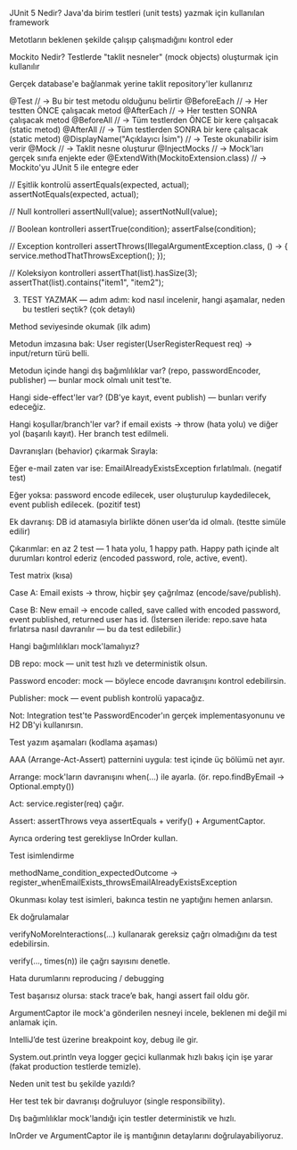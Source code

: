 JUnit 5 Nedir?
Java'da birim testleri (unit tests) yazmak için kullanılan framework

Metotların beklenen şekilde çalışıp çalışmadığını kontrol eder

Mockito Nedir?
Testlerde "taklit nesneler" (mock objects) oluşturmak için kullanılır

Gerçek database'e bağlanmak yerine taklit repository'ler kullanırız

@Test // → Bu bir test metodu olduğunu belirtir
@BeforeEach // → Her testten ÖNCE çalışacak metod
@AfterEach // → Her testten SONRA çalışacak metod
@BeforeAll // → Tüm testlerden ÖNCE bir kere çalışacak (static metod)
@AfterAll // → Tüm testlerden SONRA bir kere çalışacak (static metod)
@DisplayName("Açıklayıcı İsim") // → Teste okunabilir isim verir
@Mock // → Taklit nesne oluşturur
@InjectMocks // → Mock'ları gerçek sınıfa enjekte eder
@ExtendWith(MockitoExtension.class) // → Mockito'yu JUnit 5 ile entegre eder

// Eşitlik kontrolü
assertEquals(expected, actual);
assertNotEquals(expected, actual);

// Null kontrolleri
assertNull(value);
assertNotNull(value);

// Boolean kontrolleri
assertTrue(condition);
assertFalse(condition);

// Exception kontrolleri
assertThrows(IllegalArgumentException.class, () -> {
service.methodThatThrowsException();
});

// Koleksiyon kontrolleri
assertThat(list).hasSize(3);
assertThat(list).contains("item1", "item2");



3) TEST YAZMAK — adım adım: kod nasıl incelenir, hangi aşamalar, neden bu testleri seçtik? (çok detaylı)

Method seviyesinde okumak (ilk adım)

Metodun imzasına bak: User register(UserRegisterRequest req) → input/return türü belli.

Metodun içinde hangi dış bağımlılıklar var? (repo, passwordEncoder, publisher) — bunlar mock olmalı unit test'te.

Hangi side-effect'ler var? (DB'ye kayıt, event publish) — bunları verify edeceğiz.

Hangi koşullar/branch'ler var? if email exists -> throw (hata yolu) ve diğer yol (başarılı kayıt). Her branch test edilmeli.

Davranışları (behavior) çıkarmak
Sırayla:

Eğer e-mail zaten var ise: EmailAlreadyExistsException fırlatılmalı. (negatif test)

Eğer yoksa: password encode edilecek, user oluşturulup kaydedilecek, event publish edilecek. (pozitif test)

Ek davranış: DB id atamasıyla birlikte dönen user’da id olmalı. (testte simüle edilir)

Çıkarımlar: en az 2 test — 1 hata yolu, 1 happy path. Happy path içinde alt durumları kontrol ederiz (encoded password, role, active, event).

Test matrix (kısa)

Case A: Email exists -> throw, hiçbir şey çağrılmaz (encode/save/publish).

Case B: New email -> encode called, save called with encoded password, event published, returned user has id.
(İstersen ileride: repo.save hata fırlatırsa nasıl davranılır — bu da test edilebilir.)

Hangi bağımlılıkları mock'lamalıyız?

DB repo: mock — unit test hızlı ve deterministik olsun.

Password encoder: mock — böylece encode davranışını kontrol edebilirsin.

Publisher: mock — event publish kontrolü yapacağız.

Not: Integration test'te PasswordEncoder'ın gerçek implementasyonunu ve H2 DB'yi kullanırsın.

Test yazım aşamaları (kodlama aşaması)

AAA (Arrange-Act-Assert) patternini uygula: test içinde üç bölümü net ayır.

Arrange: mock'ların davranışını when(...) ile ayarla. (ör. repo.findByEmail -> Optional.empty())

Act: service.register(req) çağır.

Assert: assertThrows veya assertEquals + verify() + ArgumentCaptor.

Ayrıca ordering test gerekliyse InOrder kullan.

Test isimlendirme

methodName_condition_expectedOutcome → register_whenEmailExists_throwsEmailAlreadyExistsException

Okunması kolay test isimleri, bakınca testin ne yaptığını hemen anlarsın.

Ek doğrulamalar

verifyNoMoreInteractions(...) kullanarak gereksiz çağrı olmadığını da test edebilirsin.

verify(..., times(n)) ile çağrı sayısını denetle.

Hata durumlarını reproducing / debugging

Test başarısız olursa: stack trace’e bak, hangi assert fail oldu gör.

ArgumentCaptor ile mock'a gönderilen nesneyi incele, beklenen mi değil mi anlamak için.

IntelliJ’de test üzerine breakpoint koy, debug ile gir.

System.out.println veya logger geçici kullanmak hızlı bakış için işe yarar (fakat production testlerde temizle).

Neden unit test bu şekilde yazıldı?

Her test tek bir davranışı doğruluyor (single responsibility).

Dış bağımlılıklar mock'landığı için testler deterministik ve hızlı.

InOrder ve ArgumentCaptor ile iş mantığının detaylarını doğrulayabiliyoruz.